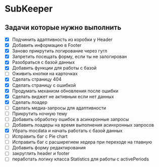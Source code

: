 # SubKeeper

## Задачи которые нужно выполнить
- [X] Подчинить адаптивность из коробки у Header
- [X] Добавить информацию в Footer
- [X] Заново прикрутить логирование через гугл
- [X] Запретить посещать форму, если ты не залогирован
- [X] Разобраться с базой данных
- [X] Добавить функции для работы с базой
- [ ] Оживить кнопки на карточках
- [X] Сделать страницу 404
- [X] Сделать страницу с ошибкой 
- [X] Продумать механизм обновления после ошибки
- [X] Сделать виджет не активным если нет данных
- [X] Сделать лоадер
- [ ] Сделать медиа-запросы для адаптивности
- [ ] Прикрутить ночную тему
- [ ] Добавить обработку ошибок в асинхронные запросы
- [ ] Добавить лоадеры на время выполнения асинхронных запросов
- [X] Убрать mocdata и начать работать с базой данных
- [ ] Исправить баг с Pie chart
- [ ] Исправить баг с расширегием хедера при переходе на главную
- [ ] Добавить форму редактирования
- [ ] закруглить header и footer
- [ ] пеработать логику класса Statistics для работы с activePeriods